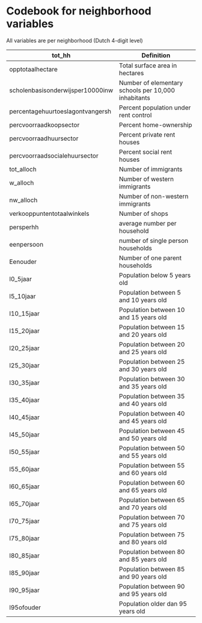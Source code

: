 # Codebook for neighborhood variables

All variables are per neighborhood (Dutch 4-digit level)

| tot_hh | Definition |
|--------|------------|
| opptotaalhectare | Total surface area in hectares |
| scholenbasisonderwijsper10000inw | Number of elementary schools per 10,000 inhabitants|
| percentagehuurtoeslagontvangersh | Percent population under rent control| 
| percvoorraadkoopsector| Percent home-ownership |
| percvoorraadhuursector | Percent private rent houses |
| percvoorraadsocialehuursector | Percent social rent houses |
| tot_alloch | Number of immigrants |
| w_alloch  | Number of western immigrants | 
| nw_alloch | Number of non-western immigrants |
| verkooppuntentotaalwinkels | Number of shops | 
| persperhh | average number per household |  
| eenpersoon | number of single person households |
| Eenouder | Number of one parent households |
| l0_5jaar | Population below 5 years old |
| l5_10jaar | Population between 5 and 10 years old |
| l10_15jaar | Population between 10 and 15 years old |
| l15_20jaar | Population between 15 and 20 years old |
| l20_25jaar | Population between 20 and 25 years old |
| l25_30jaar | Population between 25 and 30 years old |
| l30_35jaar | Population between 30 and 35 years old |
| l35_40jaar | Population between 35 and 40 years old |
| l40_45jaar | Population between 40 and 45 years old |
| l45_50jaar | Population between 45 and 50 years old |
| l50_55jaar | Population between 50 and 55 years old |
| l55_60jaar | Population between 55 and 60 years old |
| l60_65jaar | Population between 60 and 65 years old |
| l65_70jaar | Population between 65 and 70 years old |
| l70_75jaar | Population between 70 and 75 years old |
| l75_80jaar | Population between 75 and 80 years old |
| l80_85jaar | Population between 80 and 85 years old |
| l85_90jaar | Population between 85 and 90 years old |
| l90_95jaar | Population between 90 and 95 years old |
| l95ofouder | Population older dan 95 years old |
